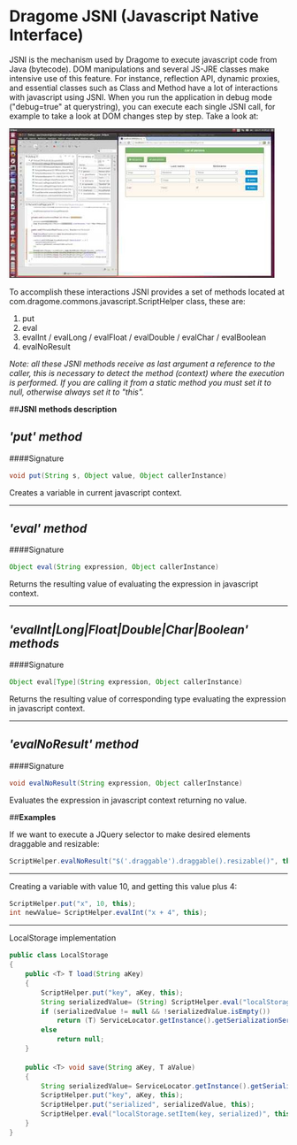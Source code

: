 # Dragome JSNI (Javascript Native Interface)

JSNI is the mechanism used by Dragome to execute javascript code from Java (bytecode).
DOM manipulations and several JS-JRE classes make intensive use of this feature. For instance, reflection API, dynamic proxies, and essential classes such as Class and Method have a lot of interactions with javascript using JSNI.
When you run the application in debug mode ("debug=true" at querystring), you can execute each single JSNI call, for example to take a look at DOM changes step by step. Take a look at: 

[![ScreenShot](crud-debugging-screenshot.jpg)](http://youtu.be/ktlMWKNVhgo)

To accomplish these interactions JSNI provides a set of methods located at com.dragome.commons.javascript.ScriptHelper class, these are:
 1. put 
 2. eval
 3. evalInt / evalLong / evalFloat / evalDouble / evalChar / evalBoolean
 4. evalNoResult

*Note: all these JSNI methods receive as last argument a reference to the caller, this is necessary to detect the method (context) where the execution is performed. If you are calling it from a static method you must set it to null, otherwise always set it to "this".*


##**JSNI methods description** 
## *'put' method*
####Signature
``` Java
void put(String s, Object value, Object callerInstance)
```
Creates a variable in current javascript context.

-----

## *'eval' method*
####Signature
``` Java
Object eval(String expression, Object callerInstance)
```
Returns the resulting value of evaluating the expression in javascript context.

-----

## *'evalInt|Long|Float|Double|Char|Boolean' methods*
####Signature
``` Java
Object eval[Type](String expression, Object callerInstance)
```
Returns the resulting value of corresponding type evaluating the expression in javascript context.

-----

## *'evalNoResult' method*
####Signature
``` Java
void evalNoResult(String expression, Object callerInstance)
```
Evaluates the expression in javascript context returning no value.


##**Examples**

 If we want to execute a JQuery selector to make desired elements draggable and resizable:
``` Java
ScriptHelper.evalNoResult("$('.draggable').draggable().resizable()", this);
```

----

Creating a variable with value 10, and getting this value plus 4:
``` Java
ScriptHelper.put("x", 10, this);
int newValue= ScriptHelper.evalInt("x + 4", this);
```

----

LocalStorage implementation
``` Java
public class LocalStorage
{
	public <T> T load(String aKey)
	{
		ScriptHelper.put("key", aKey, this);
		String serializedValue= (String) ScriptHelper.eval("localStorage.getItem(key)", this);
		if (serializedValue != null && !serializedValue.isEmpty())
			return (T) ServiceLocator.getInstance().getSerializationService().deserialize(serializedValue);
		else
			return null;
	}

	public <T> void save(String aKey, T aValue)
	{
		String serializedValue= ServiceLocator.getInstance().getSerializationService().serialize(aValue);
		ScriptHelper.put("key", aKey, this);
		ScriptHelper.put("serialized", serializedValue, this);
		ScriptHelper.eval("localStorage.setItem(key, serialized)", this);
	}
}
```

